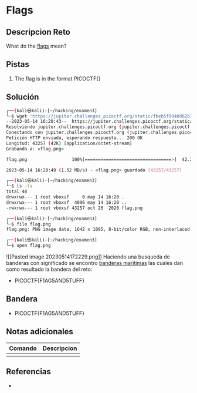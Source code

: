 # Flags

## Descripcion Reto
What do the [flags](https://jupiter.challenges.picoctf.org/static/fbeb5f9040d62b18878d199cdda2d253/flag.png) mean?

## Pistas
1. The flag is in the format PICOCTF{}

## Solución

```bash
┌──(kali㉿kali)-[~/hacking/examen3]
└─$ wget 'https://jupiter.challenges.picoctf.org/static/fbeb5f9040d62b18878d199cdda2d253/flag.png'  
--2023-05-14 16:20:43--  https://jupiter.challenges.picoctf.org/static/fbeb5f9040d62b18878d199cdda2d253/flag.png
Resolviendo jupiter.challenges.picoctf.org (jupiter.challenges.picoctf.org)... 3.131.60.8
Conectando con jupiter.challenges.picoctf.org (jupiter.challenges.picoctf.org)[3.131.60.8]:443... conectado.
Petición HTTP enviada, esperando respuesta... 200 OK
Longitud: 43257 (42K) [application/octet-stream]
Grabando a: «flag.png»

flag.png                 100%[=================================>]  42.24K  --.-KB/s    en 0.03s   

2023-05-14 16:20:49 (1.52 MB/s) - «flag.png» guardado [43257/43257]

┌──(kali㉿kali)-[~/hacking/examen3]
└─$ ls -la
total 48
drwxrwx--- 1 root vboxsf     0 may 14 16:20 .
drwxrwx--- 1 root vboxsf  4096 may 14 16:20 ..
-rwxrwx--- 1 root vboxsf 43257 oct 26  2020 flag.png

┌──(kali㉿kali)-[~/hacking/examen3]
└─$ file flag.png 
flag.png: PNG image data, 1642 x 1095, 8-bit/color RGB, non-interlaced

┌──(kali㉿kali)-[~/hacking/examen3]
└─$ open flag.png
```

![[Pasted image 20230514172229.png]]
Haciendo una busqueda de banderas con significado se encontro [banderas maritimas](https://en.wikipedia.org/wiki/International_maritime_signal_flags)
las cuales dan como resultado la bandera del reto:
* PICOCTF{F1AG5AND5TUFF}

## Bandera
* PICOCTF{F1AG5AND5TUFF}

## Notas adicionales
| Comando | Descripcion |
|---------|-------------|
|  |  |

## Referencias
- []()